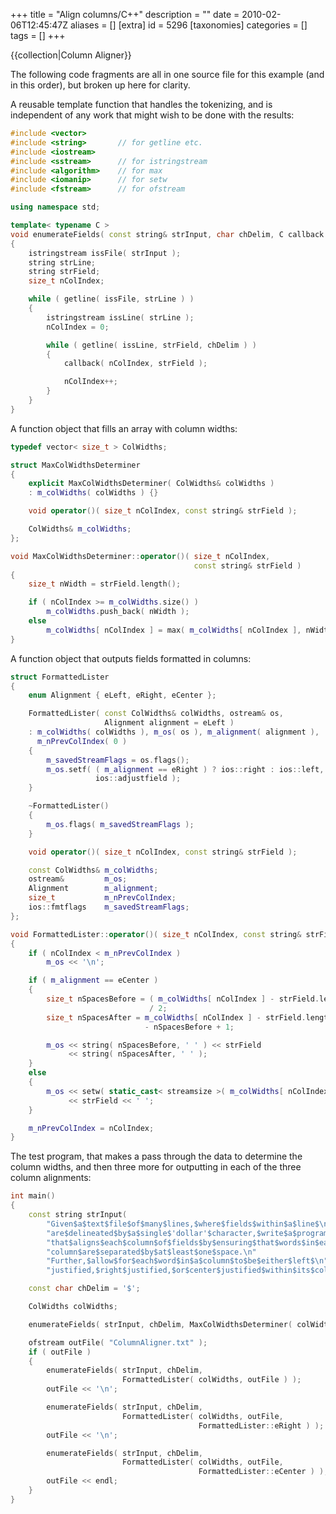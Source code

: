 +++
title = "Align columns/C++"
description = ""
date = 2010-02-06T12:45:47Z
aliases = []
[extra]
id = 5296
[taxonomies]
categories = []
tags = []
+++

{{collection|Column Aligner}}

The following code fragments are all in one source file for this example (and in this order), but broken up here for clarity.

A reusable template function that handles the tokenizing, and is independent of any work that might wish to be done with the results:


```cpp
#include <vector>
#include <string>       // for getline etc.
#include <iostream>
#include <sstream>      // for istringstream
#include <algorithm>    // for max
#include <iomanip>      // for setw
#include <fstream>      // for ofstream

using namespace std;

template< typename C >
void enumerateFields( const string& strInput, char chDelim, C callback )
{
    istringstream issFile( strInput );
    string strLine;
    string strField;
    size_t nColIndex;

    while ( getline( issFile, strLine ) )
    {
        istringstream issLine( strLine );
        nColIndex = 0;

        while ( getline( issLine, strField, chDelim ) )
        {
            callback( nColIndex, strField );

            nColIndex++;
        }
    }
}
```


A function object that fills an array with column widths:


```cpp
typedef vector< size_t > ColWidths;

struct MaxColWidthsDeterminer
{
    explicit MaxColWidthsDeterminer( ColWidths& colWidths )
    : m_colWidths( colWidths ) {}

    void operator()( size_t nColIndex, const string& strField );

    ColWidths& m_colWidths;
};

void MaxColWidthsDeterminer::operator()( size_t nColIndex,
                                         const string& strField )
{
    size_t nWidth = strField.length();

    if ( nColIndex >= m_colWidths.size() )
        m_colWidths.push_back( nWidth );
    else
        m_colWidths[ nColIndex ] = max( m_colWidths[ nColIndex ], nWidth );
}
```


A function object that outputs fields formatted in columns:


```cpp
struct FormattedLister
{
    enum Alignment { eLeft, eRight, eCenter };

    FormattedLister( const ColWidths& colWidths, ostream& os,
                     Alignment alignment = eLeft )
    : m_colWidths( colWidths ), m_os( os ), m_alignment( alignment ),
      m_nPrevColIndex( 0 )
    {
        m_savedStreamFlags = os.flags();
        m_os.setf( ( m_alignment == eRight ) ? ios::right : ios::left,
                   ios::adjustfield );
    }

    ~FormattedLister()
    {
        m_os.flags( m_savedStreamFlags );
    }

    void operator()( size_t nColIndex, const string& strField );

    const ColWidths& m_colWidths;
    ostream&         m_os;
    Alignment        m_alignment;
    size_t           m_nPrevColIndex;
    ios::fmtflags    m_savedStreamFlags;
};

void FormattedLister::operator()( size_t nColIndex, const string& strField )
{
    if ( nColIndex < m_nPrevColIndex )
        m_os << '\n';

    if ( m_alignment == eCenter )
    {
        size_t nSpacesBefore = ( m_colWidths[ nColIndex ] - strField.length() )
                               / 2;
        size_t nSpacesAfter = m_colWidths[ nColIndex ] - strField.length()
                              - nSpacesBefore + 1;

        m_os << string( nSpacesBefore, ' ' ) << strField
             << string( nSpacesAfter, ' ' );
    }
    else
    {
        m_os << setw( static_cast< streamsize >( m_colWidths[ nColIndex ] ) )
             << strField << ' ';
    }

    m_nPrevColIndex = nColIndex;
}
```


The test program, that makes a pass through the data to determine the column widths, and then three more for outputting in each of the three column alignments:


```cpp
int main()
{
    const string strInput(
        "Given$a$text$file$of$many$lines,$where$fields$within$a$line$\n"
        "are$delineated$by$a$single$'dollar'$character,$write$a$program\n"
        "that$aligns$each$column$of$fields$by$ensuring$that$words$in$each$\n"
        "column$are$separated$by$at$least$one$space.\n"
        "Further,$allow$for$each$word$in$a$column$to$be$either$left$\n"
        "justified,$right$justified,$or$center$justified$within$its$column." );

    const char chDelim = '$';

    ColWidths colWidths;

    enumerateFields( strInput, chDelim, MaxColWidthsDeterminer( colWidths ) );

    ofstream outFile( "ColumnAligner.txt" );
    if ( outFile )
    {
        enumerateFields( strInput, chDelim,
                         FormattedLister( colWidths, outFile ) );
        outFile << '\n';

        enumerateFields( strInput, chDelim,
                         FormattedLister( colWidths, outFile,
                                          FormattedLister::eRight ) );
        outFile << '\n';

        enumerateFields( strInput, chDelim,
                         FormattedLister( colWidths, outFile,
                                          FormattedLister::eCenter ) );
        outFile << endl;
    }
}
```

